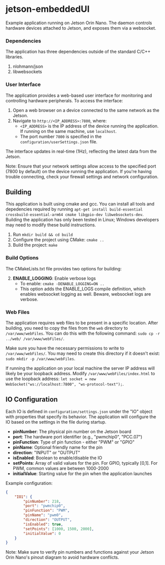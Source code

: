 # jetson-embeddedUI
Example application running on Jetson Orin Nano. The daemon controls hardware devices attached to Jetson, and exposes them via a websocket. 

 ### Dependencies

 The application has three dependencies outside of the standard C/C++ libraries.

 1. nlohmann/json
 1. libwebsockets

 ### User Interface

The application provides a web-based user interface for monitoring and controlling hardware peripherals.
To access the interface:

1. Open a web browser on a device connected to the same network as the Jetson.
2. Navigate to `http://<IP_ADDRESS>:7800`, where:
   - `<IP_ADDRESS>` is the IP address of the device running the application.
   If running on the same machine, use `localhost`.
   - The port number `7800` is specified in the `configuration/userSettings.json` file.


The interface updates in real-time (1Hz), reflecting the latest data from the Jetson.

Note: Ensure that your network settings allow access to the specified port (7800 by default) on the device running the application. If you're having trouble connecting, check your firewall settings and network configuration.

## Building

This application is built using cmake and gcc. You can install all tools and depedencies required by
running `apt-get install build-essential crossbuild-essential-arm64 cmake libgpio-dev libwebsockets-dev`.
Building the application has only been tested in Linux; Windows developers may need to modify these build
instructions. 

1) Run `mkdir build && cd build`
1) Configure the project using CMake: `cmake ..`
1) Build the project: `make`

### Build Options

The CMakeLists.txt file provides two options for building:


2. **ENABLE_LOGGING**: Enable verbose logs
   - To enable: `cmake -DENABLE_LOGGING=ON ..`
   - This option adds the ENABLE_LOGS compile definition, which enables websocket logging as well.
      Beware, websocket logs are verbose.

### Web Files

The application requires web files to be present in a specific location. After building, you need to copy the files from the `web` directory to `/var/www/webFiles`. You can do this with the following command: `sudo cp -r ../web/ /var/www/webFiles/`.

Make sure you have the necessary permissions to write to `/var/www/webFiles/`. You may need to create this directory if it doesn't exist: `sudo mkdir -p /var/www/webFiles`.

If running the application on your local machine the server IP address will likely be your loopback address. Modify
`/var/www/webFiles/index.html` to use the loopback address: `let socket = new WebSocket("ws://localhost:7800", "ws-protocol-text");`.

## IO Configuration

Each IO is defined in `configuration/settings.json` under the "IO" object with properties that specify its behavior. The application
will configure the IO based on the settings in the file during startup.

- **pinNumber**: The physical pin number on the Jetson board
- **port**: The hardware port identifier (e.g., "pwmchip0", "PCC.07")
- **pinFunction**: Type of pin function - either "PWM" or "GPIO"
- **pinName**: Optional friendly name for the pin
- **direction**: "INPUT" or "OUTPUT"
- **isEnabled**: Boolean to enable/disable the IO
- **setPoints**: Array of valid values for the pin. For GPIO, typically [0,1]. For PWM, common values are between 1000-2000
- **initialValue**: Starting value for the pin when the application launches

Example configuration:

```json
{
    "IO1": {
        "pinNumber": 218,
        "port": "pwmchip0",
        "pinFunction": "PWM",
        "pinName": "pwm0",
        "direction": "OUTPUT",
        "isEnabled": true,
        "setPoints": [1000, 1500, 2000],
        "initialValue": 0
    }
}
```

Note: Make sure to verify pin numbers and functions against your Jetson Orin Nano's pinout diagram to avoid hardware conflicts.




